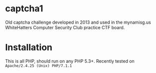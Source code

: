 # captcha1
Old captcha challenge developed in 2013 and used in the mynamisg.us WhiteHatters Computer Security Club practice CTF board.

# Installation
This is all PHP, should run on any PHP 5.3+.  Recently tested on `Apache/2.4.25 (Unix) PHP/7.1.1`

